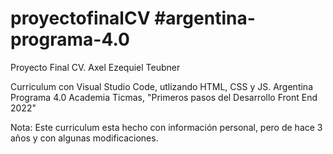# proyectofinalCV #argentina-programa-4.0
Proyecto Final CV. Axel Ezequiel Teubner

Curriculum con Visual Studio Code, utlizando HTML, CSS y JS.
Argentina Programa 4.0
Academia Ticmas, "Primeros pasos del Desarrollo Front End 2022"

Nota: Este curriculum esta hecho con información personal, pero de hace 3 años y con algunas modificaciones.
